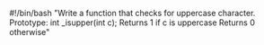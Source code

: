 #!/bin/bash
"Write a function that checks for uppercase character.
Prototype: int _isupper(int c);
Returns 1 if c is uppercase
Returns 0 otherwise"

